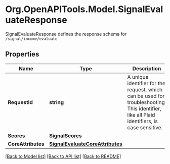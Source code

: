 # Org.OpenAPITools.Model.SignalEvaluateResponse
SignalEvaluateResponse defines the response schema for `/signal/income/evaluate`

## Properties

Name | Type | Description | Notes
------------ | ------------- | ------------- | -------------
**RequestId** | **string** | A unique identifier for the request, which can be used for troubleshooting. This identifier, like all Plaid identifiers, is case sensitive. | 
**Scores** | [**SignalScores**](SignalScores.md) |  | 
**CoreAttributes** | [**SignalEvaluateCoreAttributes**](SignalEvaluateCoreAttributes.md) |  | [optional] 

[[Back to Model list]](../README.md#documentation-for-models) [[Back to API list]](../README.md#documentation-for-api-endpoints) [[Back to README]](../README.md)

